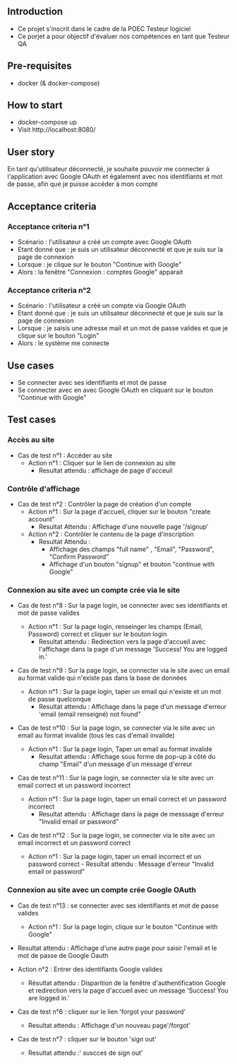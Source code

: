## Introduction

- Ce projet s'inscrit dans le cadre de la POEC Testeur logiciel
- Ce porjet a pour objectif d'évaluer nos compétences en tant que Testeur QA

## Pre-requisites
- docker (& docker-compose)

## How to start
- docker-compose up
- Visit http://localhost:8080/

## User story
En tant qu'utilisateur déconnecté, je souhaite pouvoir me connecter à l'application avec Google OAuth et également avec nos identifiants et mot de passe, afin que je puisse accéder à mon compte

## Acceptance criteria
### Acceptance criteria n°1
- Scénario : l'utilisateur a créé un compte avec Google OAuth
- Etant donné que : je suis un utilisateur déconnecté et que je suis sur la page de connexion
- Lorsque : je clique sur le bouton "Continue with Google"
- Alors : la fenêtre "Connexion : comptes Google" apparait

### Acceptance criteria n°2
- Scénario : l'utilisateur a créé un compte via Google OAuth
- Etant donné que : je suis un utilisateur déconnecté et que je suis sur la page de connexion
- Lorsque : je saisis une adresse mail et un mot de passe valides et que je clique sur le bouton "Login"
- Alors : le système me connecte

## Use cases
- Se connecter avec ses identifiants et mot de passe
- Se connecter avec en avec Google OAuth en cliquant sur le bouton "Continue with Google"

## Test cases
### Accès au site
- Cas de test n°1 : Accéder au site
  - Action n°1 : Cliquer sur le lien de connexion au site
    - Resultat attendu : affichage de page d'acceuil
    
### Contrôle d'affichage
- Cas de test n°2 : Contrôler la page de création d'un compte 
  - Action n°1 : Sur la page d'accueil, cliquer sur le bouton "create account"
    - Resultat Attendu : Affichage d'une nouvelle page '/signup'
  - Action n°2 : Contrôler le contenu de la page d'inscription
    - Resultat Attendu :
      - Affichage des champs "full name" , "Email", "Password", "Confirm Password"
      - Affichage d'un bouton "signup" et bouton "continue with Google"

### Connexion au site avec un compte crée via le site
- Cas de test n°8 : Sur la page login, se connecter avec ses identifiants et mot de passe valides 
  - Action n°1 : Sur la page login, renseinger les champs (Email, Password) correct et cliquer sur le bouton login
    - Resultat attendu : Redirection vers la page d'accueil avec l'affichage dans la page d'un message 'Success! You are logged in.'

- Cas de test n°9 : Sur la page login, se connecter via le site avec un email au format valide qui n'existe pas dans la base de données
  - Action n°1 : Sur la page login, taper un email qui n'existe et un mot de passe quelconque
    - Resultat attendu : Affichage dans la page d'un message d'erreur 'email (email renseigné) not found"
  
- Cas de test n°10 : Sur la page login, se connecter via le site avec un email au format invalide (tous les cas d'email invalide)
  - Action n°1 : Sur la page login, Taper un email au format invalide
    - Resultat attendu : Affichage sous forme de pop-up à côté du champ "Email" d'un message d'un message d'erreur 
    
- Cas de test n°11 : Sur la page login, se connecter via le site avec un email correct et un password incorrect 
  - Action n°1 : Sur la page login, taper un email correct et un password incorrect
    - Resultat attendu : Affichage dans la page de messsage d'erreur "Invalid email or password"

- Cas de test n°12 : Sur la page login, se connecter via le site avec un email incorrect et un password correct
  - Action n°1 : Sur la page login, taper un email incorrect et un password correct
        - Resultat attendu : Message d'erreur "Invalid email or password"


### Connexion au site avec un compte crée Google OAuth
- Cas de test n°13 : se connecter avec ses identifiants et mot de passe valides 
  - Action n°1 : Sur la page login, clique sur le bouton "Continue with Google"
 - Resultat attendu : Affichage d'une autre page pour saisir l'email et le mot de passe de Google Oauth
  - Action n°2 : Entrer des identifiants Google valides 
    - Résultat attendu : Disparition de la fenêtre d'authentification Google et redirection vers la page d'accueil avec un message 'Success! You are logged in.' 





- Cas de test n°6 : cliquer sur le lien 'forgot your password'
  - Resultat attendu : Affichage d'un nouveau page'/forgot'

- Cas de test n°7 : cliquer sur le bouton 'sign out' 
  - Resultat attendu :' suscces de sign out'